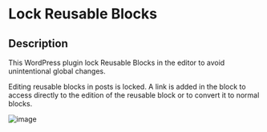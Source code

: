 # Lock Reusable Blocks

## Description 

This WordPress plugin lock Reusable Blocks in the editor to avoid unintentional global changes.

Editing reusable blocks in posts is locked. A link is added in the block to access directly to the edition of the reusable block or to convert it to normal blocks.

![image](https://user-images.githubusercontent.com/7976501/159113105-f7a7cab6-50dd-48a4-a11c-b5ef2a24a283.png)
